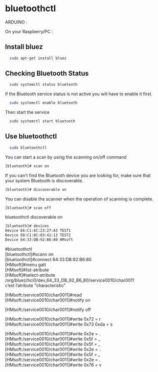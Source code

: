 # bluetoothctl

ARDUINO :</br>




On your Raspberry/PC :</br>





## Install bluez

```bash
  sudo apt-get install bluez
```




## Checking Bluetooth Status
```bash
  sudo systemctl status bluetooth
```

If the Bluetooth service status is not active you will have to enable it first.</br>
```bash
  sudo systemctl enable bluetooth
```
Then start the service
```bash
  sudo systemctl start bluetooth
```




## Use bluetoothctl
```bash
  sudo bluetoothctl
```

You can start a scan by using the scanning on/off command
```bash
[bluetooth]# scan on
```
If you can't find the Bluetooth device you are looking for, make sure that your system Bluetooth is discoverable.
```bash
[bluetooth]# discoverable on
```

You can disable the scanner when the operation of scanning is complete.
```bash
[bluetooth]# scan off
```


bluetoothctl discoverable on
```bash
[bluetooth]# devices
Device E6:C1:6C:23:27:A3 TEST1
Device E8:C1:8C:03:41:13 TEST2
Device 64:33:DB:92:B6:80 HMsoft
```





#bluetoothctl</br>
[bluetoothctl]#scann on </br>
[bluetoothctl]#connect 64:33:DB:92:B6:80</br>
[HMsoft]#menu gatt</br>
[HMsoft]#list-atribute</br>
[HMsoft]#select-atribute /org/bluez/hci0/dev_64_33_DB_92_B6_80/service0010/char0011</br>
c’est l’atribute "characteristic" </br>

[HMsoft:/service0010/char0011]#read</br>
[HMsoft:/service0010/char0011]#notify on</br>

[HMsoft:/service0010/char0011]#notify off</br>

[HMsoft:/service0010/char0011]#write 0x72            = r </br>
[HMsoft:/service0010/char0011]#write 0x73 0xda        = s</br>


[HMsoft:/service0010/char0011]#write  0x2e     = .</br>
[HMsoft:/service0010/char0011]#write  0x5f          = _</br>
[HMsoft:/service0010/char0011]#write  0x5f         = _</br>
[HMsoft:/service0010/char0011]#write  0x2e     = .</br>
[HMsoft:/service0010/char0011]#write  0x5f         = _</br>
[HMsoft:/service0010/char0011]#write  0x2e     = .</br>
[HMsoft:/service0010/char0011]#write  0x76         = v</br>
